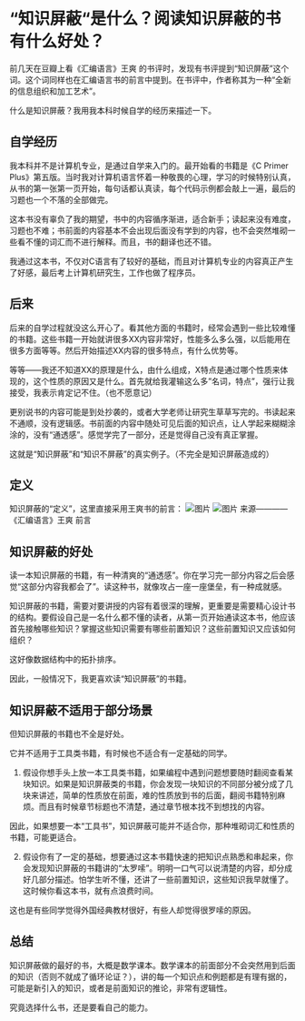# “知识屏蔽“是什么？阅读知识屏蔽的书有什么好处？

前几天在豆瓣上看《汇编语言》王爽 的书评时，发现有书评提到“知识屏蔽”这个词。这个词同样也在汇编语言书的前言中提到。在书评中，作者称其为一种“全新的信息组织和加工艺术”。

什么是知识屏蔽？我用我本科时候自学的经历来描述一下。

## 自学经历
我本科并不是计算机专业，是通过自学来入门的。最开始看的书籍是《C Primer Plus》第五版。当时我对计算机语言怀着一种敬畏的心理，学习的时候特别认真，从书的第一张第一页开始，每句话都认真读，每个代码示例都会敲上一遍，最后的习题也一个不落的全部做完。

这本书没有辜负了我的期望，书中的内容循序渐进，适合新手；读起来没有难度，习题也不难；书前面的内容基本不会出现后面没有学到的内容，也不会突然堆砌一些看不懂的词汇而不进行解释。而且，书的翻译也还不错。

我通过这本书，不仅对C语言有了较好的基础，而且对计算机专业的内容真正产生了好感，最后考上计算机研究生，工作也做了程序员。

## 后来
后来的自学过程就没这么开心了。看其他方面的书籍时，经常会遇到一些比较难懂的书籍。这些书籍一开始就讲很多XX内容非常好，性能多么多么强，以后能用在很多方面等等。然后开始描述XX内容的很多特点，有什么优势等。

等等——我还不知道XX的原理是什么，由什么组成，X特点是通过哪个性质来体现的，这个性质的原因又是什么。首先就给我灌输这么多”名词，特点”，强行让我接受，我表示肯定记不住。（也不愿意记）

更别说书的内容可能是到处抄袭的，或者大学老师让研究生草草写完的。书读起来不通顺，没有逻辑感。书前面的内容中随处可见后面的知识点，让人学起来糊糊涂涂的，没有“通透感”。感觉学完了一部分，还是觉得自己没有真正掌握。

这就是“知识屏蔽”和“知识不屏蔽”的真实例子。（不完全是知识屏蔽造成的）

## 定义
知识屏蔽的“定义”，这里直接采用王爽书的前言：
​​​![图片](/2020/know-1.png)
​​​![图片](/2020/know-2.png)
来源————《汇编语言》王爽 前言

## 知识屏蔽的好处
读一本知识屏蔽的书籍，有一种清爽的“通透感”。你在学习完一部分内容之后会感觉“这部分内容我都会了”。读这种书，就像攻占一座一座堡垒，有一种成就感。

知识屏蔽的书籍，需要对要讲授的内容有着很深的理解，更重要是需要精心设计书的结构。要假设自己是一名什么都不懂的读者，从第一页开始通读这本书，他应该首先接触哪些知识？掌握这些知识需要有哪些前置知识？这些前置知识又应该如何组织？

这好像数据结构中的拓扑排序。

因此，一般情况下，我更喜欢读“知识屏蔽”的书籍。

## 知识屏蔽不适用于部分场景
但知识屏蔽的书籍也不全是好处。

它并不适用于工具类书籍，有时候也不适合有一定基础的同学。

1. 假设你想手头上放一本工具类书籍，如果编程中遇到问题想要随时翻阅查看某块知识。如果是知识屏蔽类的书籍，你会发现一块知识的不同部分被分成了几块来讲述，简单的性质放在前面，难的性质放到书的后面，翻阅书籍特别麻烦。而且有时候章节标题也不清楚，通过章节根本找不到想找的内容。

因此，如果想要一本“工具书”，知识屏蔽可能并不适合你，那种堆砌词汇和性质的书籍，可能更适合。

2. 假设你有了一定的基础，想要通过这本书籍快速的把知识点熟悉和串起来，你会发现知识屏蔽的书籍讲的“太罗嗦”。明明一口气可以说清楚的内容，却分成好几部分描述。怕学生听不懂，还讲了一些前置知识，这些知识我早就懂了。这时候你看这本书，就有点浪费时间。

这也是有些同学觉得外国经典教材很好，有些人却觉得很罗嗦的原因。

## 总结
知识屏蔽做的最好的书，大概是数学课本。数学课本的前面部分不会突然用到后面的知识（否则不就成了循环论证？），讲的每一个知识点和例题都是有理有据的，可能是新引入的知识，或者是前面知识的推论，非常有逻辑性。

究竟选择什么书，还是要看自己的能力。
